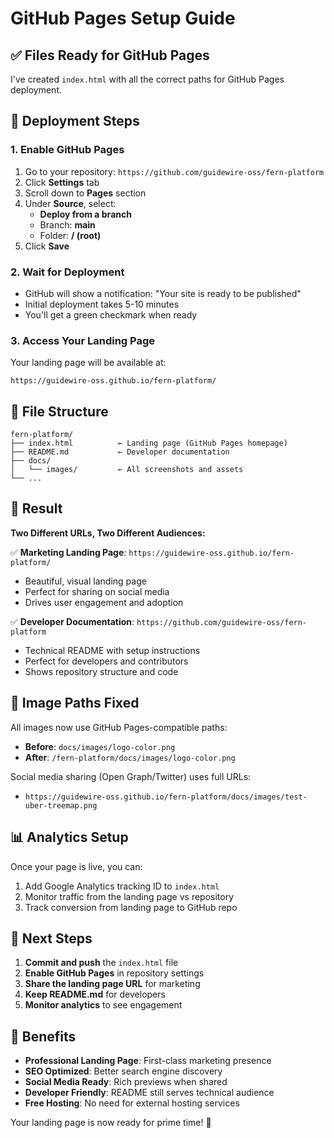 # GitHub Pages Setup Guide

## ✅ **Files Ready for GitHub Pages**

I've created `index.html` with all the correct paths for GitHub Pages deployment.

## 🚀 **Deployment Steps**

### **1. Enable GitHub Pages**
1. Go to your repository: `https://github.com/guidewire-oss/fern-platform`
2. Click **Settings** tab
3. Scroll down to **Pages** section
4. Under **Source**, select:
   - **Deploy from a branch**
   - Branch: **main**
   - Folder: **/ (root)**
5. Click **Save**

### **2. Wait for Deployment**
- GitHub will show a notification: "Your site is ready to be published"
- Initial deployment takes 5-10 minutes
- You'll get a green checkmark when ready

### **3. Access Your Landing Page**
Your landing page will be available at:
```
https://guidewire-oss.github.io/fern-platform/
```

## 📁 **File Structure**

```
fern-platform/
├── index.html          ← Landing page (GitHub Pages homepage)
├── README.md           ← Developer documentation
├── docs/
│   └── images/         ← All screenshots and assets
└── ...
```

## 🎯 **Result**

**Two Different URLs, Two Different Audiences:**

✅ **Marketing Landing Page**: `https://guidewire-oss.github.io/fern-platform/`
- Beautiful, visual landing page
- Perfect for sharing on social media
- Drives user engagement and adoption

✅ **Developer Documentation**: `https://github.com/guidewire-oss/fern-platform`
- Technical README with setup instructions
- Perfect for developers and contributors
- Shows repository structure and code

## 🔧 **Image Paths Fixed**

All images now use GitHub Pages-compatible paths:
- **Before**: `docs/images/logo-color.png`
- **After**: `/fern-platform/docs/images/logo-color.png`

Social media sharing (Open Graph/Twitter) uses full URLs:
- `https://guidewire-oss.github.io/fern-platform/docs/images/test-uber-treemap.png`

## 📊 **Analytics Setup**

Once your page is live, you can:
1. Add Google Analytics tracking ID to `index.html`
2. Monitor traffic from the landing page vs repository
3. Track conversion from landing page to GitHub repo

## 🚀 **Next Steps**

1. **Commit and push** the `index.html` file
2. **Enable GitHub Pages** in repository settings
3. **Share the landing page URL** for marketing
4. **Keep README.md** for developers
5. **Monitor analytics** to see engagement

## 🎉 **Benefits**

- **Professional Landing Page**: First-class marketing presence
- **SEO Optimized**: Better search engine discovery
- **Social Media Ready**: Rich previews when shared
- **Developer Friendly**: README still serves technical audience
- **Free Hosting**: No need for external hosting services

Your landing page is now ready for prime time! 🌟
